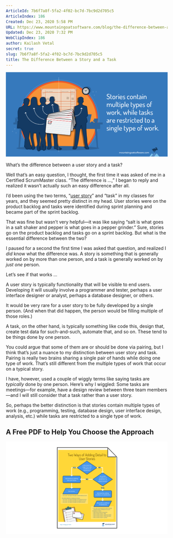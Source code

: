 ```yaml
---
ArticleId: 7b6f7a8f-5fa2-4f02-bc7d-7bc9d2d705c5
ArticleIndex: 186
Created: Dec 23, 2020 5:58 PM
URL: https://www.mountaingoatsoftware.com/blog/the-difference-between-a-story-and-a-task#:~:text=A%20story%20is%20something%20that,on%20by%20just%20one%20person.&text=A%20user%20story%20is%20typically,be%20visible%20to%20end%20users.
Updated: Dec 23, 2020 7:32 PM
WebClipIndex: 186
author: Kailash Vetal
secret: true
slug: 7b6f7a8f-5fa2-4f02-bc7d-7bc9d2d705c5
title: The Difference Between a Story and a Task
---
```

![186%20bd14c8bd60814672ad324a20bd2f734c/2015-02-24-the-difference-between-a-story-and-a-task-quote.png](186%20bd14c8bd60814672ad324a20bd2f734c/2015-02-24-the-difference-between-a-story-and-a-task-quote.png)

What’s the difference between a user story and a task?

Well that’s an easy question, I thought, the first time it was asked of me in a Certified ScrumMaster class. “The difference is …,” I began to reply and realized it wasn’t actually such an easy difference after all.

I’d been using the two terms, “[user story](https://www.mountaingoatsoftware.com/blog/stories-epics-and-themes)” and “task” in my classes for years, and they seemed pretty distinct in my head. User stories were on the product backlog and tasks were identified during sprint planning and became part of the sprint backlog.

That was fine but wasn’t very helpful—it was like saying “salt is what goes in a salt shaker and pepper is what goes in a pepper grinder.” Sure, stories go on the product backlog and tasks go on a sprint backlog. But what is the essential difference between the two?

I paused for a second the first time I was asked that question, and realized I *did* know what the difference was. A story is something that is generally worked on by more than one person, and a task is generally worked on by *just one* person.

Let’s see if that works …

A user story is typically functionality that will be visible to end users. Developing it will usually involve a programmer and tester, perhaps a user interface designer or analyst, perhaps a database designer, or others.

It would be very rare for a user story to be fully developed by a single person. (And when that did happen, the person would be filling multiple of those roles.)

A task, on the other hand, is typically something like code this, design that, create test data for such-and-such, automate that, and so on. These tend to be things done by one person.

You could argue that some of them are or should be done via pairing, but I think that’s just a nuance to my distinction between user story and task. Pairing is really two brains sharing a single pair of hands while doing one type of work. That’s still different from the multiple types of work that occur on a typical story.

I have, however, used a couple of wiggly terms like saying tasks are *typically* done by one person. Here’s why I wiggled: Some tasks are meetings—for example, have a design review between three team members—and I will still consider that a task rather than a user story.

So, perhaps the better distinction is that stories contain multiple types of work (e.g., programming, testing, database design, user interface design, analysis, etc.) while tasks are restricted to a single type of work.

## A Free PDF to Help You Choose the Approach

![186%20bd14c8bd60814672ad324a20bd2f734c/promo-two-ways-adding-detail.png](186%20bd14c8bd60814672ad324a20bd2f734c/promo-two-ways-adding-detail.png)
